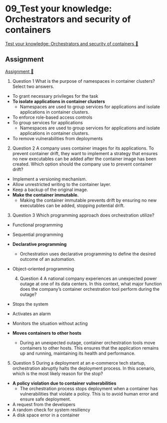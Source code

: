 # 09_Test your knowledge: Orchestrators and security of containers

[Test your knowledge: Orchestrators and security of containers 🔗](https://www.coursera.org/learn/cloud-security-risks-identify-and-protect-against-threats/assignment-submission/IOCKZ/test-your-knowledge-orchestrators-and-security-of-containers)

## Assignment

[Assignment 🔗](https://www.coursera.org/learn/cloud-security-risks-identify-and-protect-against-threats/assignment-submission/IOCKZ/test-your-knowledge-orchestrators-and-security-of-containers/attempt)

1.  Question 1
    What is the purpose of namespaces in container clusters? Select two answers.

- To grant necessary privileges for the task
- **To isolate applications in container clusters**
  - Namespaces are used to group services for applications and isolate applications in container clusters.
- To enforce role-based access controls
- To group services for applications
  - Namespaces are used to group services for applications and isolate applications in container clusters.
- To remove vulnerabilities from deployments

2. Question 2
   A company uses container images for its applications. To prevent container drift, they want to implement a strategy that ensures no new executables can be added after the container image has been created. Which option should the company use to prevent container drift?

- Implement a versioning mechanism.
- Allow unrestricted writing to the container layer.
- Keep a backup of the original image.
- **Make the container immutable.**
  - Making the container immutable prevents drift by ensuring no new executables can be added, stopping potential drift.

3. Question 3
   Which programming approach does orchestration utilize?

- Functional programming
- Sequential programming
- **Declarative programming**
  - Orchestration uses declarative programming to define the desired outcome of an automation.
- Object-oriented programming

  4.  Question 4
      A national company experiences an unexpected power outage at one of its data centers. In this context, what major function does the company’s container orchestration tool perform during the outage?

- Stops the system
- Activates an alarm
- Monitors the situation without acting
- **Moves containers to other hosts**
  - During an unexpected outage, container orchestration tools move containers to other hosts. This ensures that the application remains up and running, maintaining its health and performance.

5. Question 5
   During a deployment at an e-commerce tech startup, orchestration abruptly halts the deployment process. In this scenario, which is the most likely reason for the stop?

- **A policy violation due to container vulnerabilities**
  - The orchestration process stops deployment when a container has vulnerabilities that violate a policy. This is to avoid human error and ensure safe deployment.
- A request from the developers
- A random check for system resiliency
- A disk space error in a container
